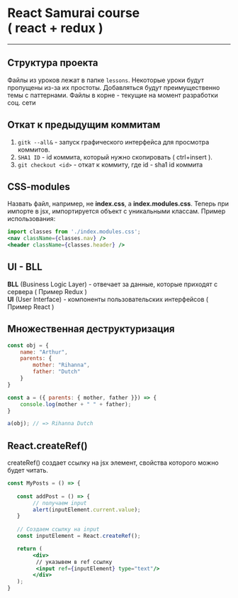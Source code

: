 # React Samurai course <br> ( react + redux )
___
## Структура проекта

 Файлы из уроков лежат в папке `lessons`. 
 Некоторые уроки будут пропущены из-за их простоты. 
 Добавляться будут преимущественно темы с паттернами. 
 Файлы в корне - текущие на момент разработки соц. сети

## Откат к предыдущим коммитам

1. `gitk --all&` - запуск графического интерфейса для просмотра коммитов. 
2. `SHA1 ID` - id коммита, который нужно скопировать ( ctrl+insert ).
3. `git checkout <id>` - откат к коммиту, где id - sha1 id коммита

## CSS-modules

Назвать файл, например, не **index.css**, a **index.modules.css**.
Теперь при импорте в jsx, импортируется объект с уникальными классам. 
Пример использования:   
```jsx
import classes from './index.modules.css';
<nav className={classes.nav} />
<header className={classes.header} />
```

## UI - BLL

**BLL** (Business Logic Layer) - отвечает за данные, которые приходят с сервера ( Пример Redux ) <br>
**UI** (User Interface) - компоненты пользовательских интерфейсов ( Пример React )

## Множественная деструктуризация

```javascript
const obj = {
    name: "Arthur",
    parents: {
        mother: "Rihanna",
        father: "Dutch"
    }
}

const a = ({ parents: { mother, father }}) => {
    console.log(mother + " " + father);
}

a(obj); // => Rihanna Dutch
```

## React.createRef()

createRef() создает ссылку на jsx элемент, свойства которого
можно будет читать.

```jsx
const MyPosts = () => {
    
   const addPost = () => {
        // получаем input 
        alert(inputElement.current.value);
   }
   
   // Создаем ссылку на input
   const inputElement = React.createRef();

   return (
        <div>
         // указывем в ref ссылку
         <input ref={inputElement} type="text"/>
        </div>
   );
}

```